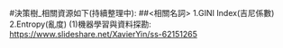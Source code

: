 #決策樹_相關資源如下(持續整理中):
##<相關名詞>
  1.GINI Index(吉尼係數)
  2.Entropy(亂度)
(1)機器學習與資料探勘: 
  https://www.slideshare.net/XavierYin/ss-62151265
